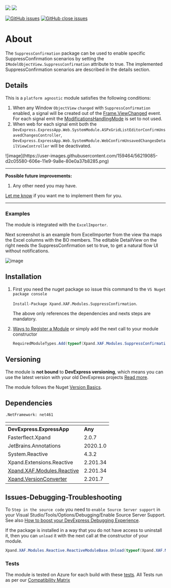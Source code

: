 ![](https://xpandshields.azurewebsites.net/nuget/v/Xpand.XAF.Modules.SuppressConfirmation.svg?&style=flat) ![](https://xpandshields.azurewebsites.net/nuget/dt/Xpand.XAF.Modules.SuppressConfirmation.svg?&style=flat)

[![GitHub issues](https://xpandshields.azurewebsites.net/github/issues/eXpandFramework/expand/SuppressConfirmation.svg)](https://github.com/eXpandFramework/eXpand/issues?utf8=%E2%9C%93&q=is%3Aissue+is%3Aopen+sort%3Aupdated-desc+label%3AStandalone_xaf_modules+SuppressConfirmation) [![GitHub close issues](https://xpandshields.azurewebsites.net/github/issues-closed/eXpandFramework/eXpand/SuppressConfirmation.svg)](https://github.com/eXpandFramework/eXpand/issues?utf8=%E2%9C%93&q=is%3Aissue+is%3Aclosed+sort%3Aupdated-desc+label%3AStandalone_XAF_Modules+SuppressConfirmation)
# About 

The `SuppressConfirmation` package can be used to enable specific SuppressConfirmation scenarios by setting the `IModelObjectView.SuppressConfirmation` attribute to true. The implemented SuppressConfirmation scenarios are described in the details section.


## Details
This is a `platform agnostic` module satisfies the following conditions:
1. When any Window `ObjectView` `changed` with `SuppressConfirmation` enabled, a signal will be created out of the [Frame.ViewChanged](https://docs.devexpress.com/eXpressAppFramework/DevExpress.ExpressApp.Frame.ViewChanged) event. For each signal emit the [ModificationsHandlingMode](https://docs.devexpress.com/eXpressAppFramework/DevExpress.ExpressApp.SystemModule.ModificationsController.ModificationsHandlingMode) is set to not used.
2. When web for each signal emit both the `DevExpress.ExpressApp.Web.SystemModule.ASPxGridListEditorConfirmUnsavedChangesController`, `DevExpress.ExpressApp.Web.SystemModule.WebConfirmUnsavedChangesDetailViewController` will be deactivated.
<twitter>
![image](https://user-images.githubusercontent.com/159464/56219085-d2c05580-606e-11e9-9a8e-80e0a37b8285.png)
</twitter>

--- 

**Possible future improvements:**

1. Any other need you may have.

[Let me know](https://github.com/sponsors/apobekiaris) if you want me to implement them for you.

---

### Examples
The module is integrated with the `ExcelImporter`.

Next screenshot is an example from ExcelImporter from the view tha maps the Excel columns with the BO members. The editable DetailView on the right needs the SuppressConfirmation set to true, to get a natural flow UI without notifications.

![image](https://user-images.githubusercontent.com/159464/55381194-238e6500-552b-11e9-8314-f1b1132d09f3.png)


## Installation 
1. First you need the nuget package so issue this command to the `VS Nuget package console` 

   `Install-Package Xpand.XAF.Modules.SuppressConfirmation`.

    The above only references the dependencies and nexts steps are mandatory.

2. [Ways to Register a Module](https://documentation.devexpress.com/eXpressAppFramework/118047/Concepts/Application-Solution-Components/Ways-to-Register-a-Module)
or simply add the next call to your module constructor
    ```cs
    RequiredModuleTypes.Add(typeof(Xpand.XAF.Modules.SuppressConfirmationModule));
    ```
## Versioning
The module is **not bound** to **DevExpress versioning**, which means you can use the latest version with your old DevExpress projects [Read more](https://github.com/eXpandFramework/XAF/tree/master/tools/Xpand.VersionConverter).

The module follows the Nuget [Version Basics](https://docs.microsoft.com/en-us/nuget/reference/package-versioning#version-basics).
## Dependencies
`.NetFramework: net461`

|<!-- -->|<!-- -->
|----|----
|**DevExpress.ExpressApp**|**Any**
|Fasterflect.Xpand|2.0.7
 |JetBrains.Annotations|2020.1.0
 |System.Reactive|4.3.2
 |Xpand.Extensions.Reactive|2.201.34
 |[Xpand.XAF.Modules.Reactive](https://github.com/eXpandFramework/DevExpress.XAF/tree/master/src/Modules/Xpand.XAF.Modules.Reactive)|2.201.34
 |[Xpand.VersionConverter](https://github.com/eXpandFramework/DevExpress.XAF/tree/master/tools/Xpand.VersionConverter)|2.201.7

## Issues-Debugging-Troubleshooting

To `Step in the source code` you need to `enable Source Server support` in your Visual Studio/Tools/Options/Debugging/Enable Source Server Support. See also [How to boost your DevExpress Debugging Experience](https://github.com/eXpandFramework/DevExpress.XAF/wiki/How-to-boost-your-DevExpress-Debugging-Experience#1-index-the-symbols-to-your-custom-devexpresss-installation-location).

If the package is installed in a way that you do not have access to uninstall it, then you can `unload` it with the next call at the constructor of your module.
```cs
Xpand.XAF.Modules.Reactive.ReactiveModuleBase.Unload(typeof(Xpand.XAF.Modules.SuppressConfirmation.SuppressConfirmationModule))
```

### Tests
The module is tested on Azure for each build with these [tests](https://github.com/eXpandFramework/Packages/tree/master/src/Tests/Xpand.XAF.s.SuppressConfirmation.SuppressConfirmation). 
All Tests run as per our [Compatibility Matrix](https://github.com/eXpandFramework/DevExpress.XAF#compatibility-matrix)

